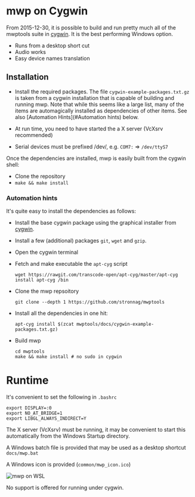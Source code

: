 # mwp on Cygwin

From 2015-12-30, it is possible to build and run pretty much all of the mwptools suite in [cygwin](https://www.cygwin.com/). It is the best performing	 Windows option.

* Runs from a desktop short cut
* Audio works
* Easy device names translation

## Installation

* Install the required packages. The file
  `cygwin-example-packages.txt.gz` is taken from a cygwin installation
  that is capable of building and running mwp. Note that while this seems like a large list, many of the items are automagically installed as dependencies of other items. See also [Automation Hints](#Automation hints) below.

* At run time, you need to have started the a X server (VcXsrv recommended)

* Serial devices must be prefixed /dev/, e.g. `COM7:` => `/dev/ttyS7`

Once the dependencies are installed, mwp is easily built from the cygwin shell:

* Clone the repository
* `make && make install`


### Automation hints

It's quite easy to install the dependencies as follows:

* Install the base cygwin package using the graphical installer from [cygwin](https://www.cygwin.com/).

* Install a few (additional) packages `git`, `wget` and `gzip`.

* Open the cygwin terminal

* Fetch and make executable the `apt-cyg` script

  ```
  wget https://rawgit.com/transcode-open/apt-cyg/master/apt-cyg
  install apt-cyg /bin
  ```
* Clone the mwp repsoitory

  ```
  git clone --depth 1 https://github.com/stronnag/mwptools
  ```

* Install all the dependencies in one hit:

  ```
  apt-cyg install $(zcat mwptools/docs/cygwin-example-packages.txt.gz)
  ```

* Build mwp

  ```
  cd mwptools
  make && make install # no sudo in cygwin
  ```

# Runtime

It's convenient to set the following in `.bashrc`

```
export DISPLAY=:0
export NO_AT_BRIDGE=1
export LIBGL_ALWAYS_INDIRECT=Y
```

The X server (VcXsrv) must be running, it may be convenient to start this automatically from the Windows Startup directory.

A Windows batch file is provided that may be used as a desktop shortcut `docs/mwp.bat`

A Windows icon is provided (`common/mwp_icon.ico`)

![mwp on WSL](images/mwp-cygwin.png)


No support is offered for running under cygwin.
